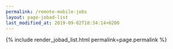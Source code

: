 ```yaml
---
permalink: /remote-mobile-jobs
layout: page-jobad-list
last_modified_at: 2019-09-02T18:34:14+0200
---
```

{% include render_jobad_list.html permalink=page.permalink %}
